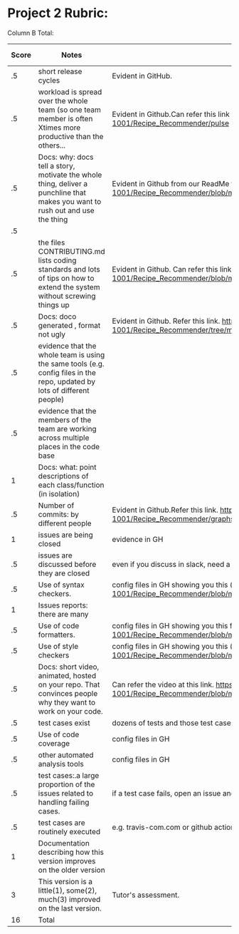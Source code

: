 # Project 2 Rubric:

Column B Total:

| Score | Notes                                                                                                                         | Evidence                                                                                                                                                    | Self Assessment |
| ----- | ----------------------------------------------------------------------------------------------------------------------------- | ----------------------------------------------------------------------------------------------------------------------------------------------------------- | --------------- |
| .5    | short release cycles                                                                                                          | Evident in GitHub.                                                                                                                                          | .5              |
| .5    | workload is spread over the whole team (so one team member is often Xtimes more productive than the others...                 | Evident in Github.Can refer this link to see all contributions.https://github.com/PvPatel-1001/Recipe_Recommender/pulse                                     | .5              |
| .5    | Docs: why: docs tell a story, motivate the whole thing, deliver a punchline that makes you want to rush out and use the thing | Evident in Github from our ReadMe file.https://github.com/PvPatel-1001/Recipe_Recommender/blob/master/README.md                                             | .5              |
| .5    |
| .5    | the files CONTRIBUTING.md lists coding standards and lots of tips on how to extend the system without screwing things up      | Evident in Github. Can refer this link https://github.com/PvPatel-1001/Recipe_Recommender/blob/master/CONTRIBUTING.md                                       | .5              |
| .5    | Docs: doco generated , format not ugly                                                                                        |Evident in Github. Refer this link. https://github.com/PvPatel-1001/Recipe_Recommender/tree/master/docs                                                                                                                                                       |.5
| .5    | evidence that the whole team is using the same tools (e.g. config files in the repo, updated by lots of different people)     |                                                                                                                                                             |
| .5    | evidence that the members of the team are working across multiple places in the code base                                     |                                                                                                                                                             |
| 1     | Docs: what: point descriptions of each class/function (in isolation)                                                          |                                                                                                                                                             |
| .5    | Number of commits: by different people                                                                                        | Evident in Github.Refer this link. https://github.com/PvPatel-1001/Recipe_Recommender/graphs/contributors                                                   | .5              |
| 1     | issues are being closed                                                                                                       | evidence in GH                                                                                                                                              |
| .5    | issues are discussed before they are closed                                                                                   | even if you discuss in slack, need a sumamry statement here                                                                                                 |
| .5    | Use of syntax checkers.                                                                                                       | config files in GH showing you this (https://github.com/PvPatel-1001/Recipe_Recommender/blob/master/.github/workflows/Code_Formatter_and_Syntax_Check.yml)  | .5              |
| 1     | Issues reports: there are many                                                                                                |                                                                                                                                                             |
| .5    | Use of code formatters.                                                                                                       | config files in GH showing you this formatter's config (https://github.com/PvPatel-1001/Recipe_Recommender/blob/master/.github/workflows/codeFormatter.yml) | .5              |
| .5    | Use of style checkers                                                                                                         | config files in GH showing you this (https://github.com/PvPatel-1001/Recipe_Recommender/blob/master/.github/workflows/Style_Checker_and_Prettify_Code.yml)  | .5              |
| .5    | Docs: short video, animated, hosted on your repo. That convinces people why they want to work on your code.                   |Can refer the video at this link. https://github.com/PvPatel-1001/Recipe_Recommender/blob/master/README.md                                                                                                                                                           |.5
| .5    | test cases exist                                                                                                              | dozens of tests and those test cases are more than 30% of the code base                                                                                     |
| .5    | Use of code coverage                                                                                                          | config files in GH                                                                                                                                          |
| .5    | other automated analysis tools                                                                                                | config files in GH                                                                                                                                          |
| .5    | test cases:.a large proportion of the issues related to handling failing cases.                                               | if a test case fails, open an issue and fix it                                                                                                              |
| .5    | test cases are routinely executed                                                                                             | e.g. travis-com.com or github actions or something                                                                                                          |
| 1     | Documentation describing how this version improves on the older version                                                       |
| 3     | This version is a little(1), some(2), much(3) improved on the last version.                                                   | Tutor's assessment.                                                                                                                                         |
| 16    | Total                                                                                                                         |

